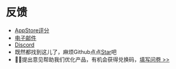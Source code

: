 # 反馈

- [AppStore评分](https://apps.apple.com/cn/app/myservers/id6466196656)
- [电子邮件](mailto:codeloverql@gmail.com)
- [Discord](https://discord.com/invite/bzaG7yD2)
- 既然都找到这儿了，麻烦Github点点[Star](https://github.com/my-servers)吧
- 🎉🎉提出意见帮助我们优化产品，有机会获得兑换码，[填写问卷 >>](https://wj.qq.com/s2/13333122/2d58/)